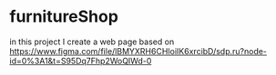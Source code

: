# furnitureShop
in this project I create a web page based on https://www.figma.com/file/lBMYXRH6CHIoiIK6xrcibD/sdp.ru?node-id=0%3A1&t=S95Dq7Fhp2WoQIWd-0
